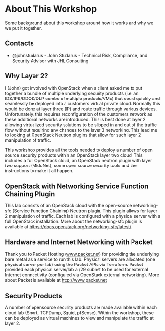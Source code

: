 # About This Workshop

Some background about this workshop around how it works and why we we put it together.

## Contacts

 * @johnstudarus - John Studarus - Technical Risk, Compliance, and Security Advisor with JHL Consulting

## Why Layer 2?

I (John) got involved with OpenStack when a client asked me to put together a bundle of multiple underlying security products (i.e. an IDS/IPS/DDOS/DLP combo of multiple products/VMs) that could quickly and seamlessly be deployed into a customers virtual private cloud. Normally this would be done at layer three (IP) and route traffic through various devices. Unfortunately, this requires reconfiguration of the customers network as these additional networks are introduced. This is best done at layer 2 allowing virtualized security solutions to be slipped in and out of the traffic flow without requiring any changes to the layer 3 networking. This lead me to looking at OpenStack Neutron plugins that allow for such layer 2 manipulation of traffic.

This workshop provides all the tools needed to deploy a number of open source security products within an OpenStack layer two cloud. This includes a full OpenStack cloud, an OpenStack neutron plugin with layer two support (MidoNet), some open source security tools and the instructions to make it all happen.

## OpenStack with Networking Service Function Chaining Plugin

This lab consists of an OpenStack cloud with the open-source networking-sfc (Service Function Chaining) Neutron plugin. 
This plugin allows for layer 2 manipulation of traffic. Each lab is configured with a physical server with a full OpenStack installation.
More about the networking-sfc plugin is available at https://docs.openstack.org/networking-sfc/latest/

## Hardware and Internet Networking with Packet

Thank you to Packet Hosting (www.packet.net) for providing the underlying bare metal as a service to run this lab. 
Physical servers are allocated (one physical server per lab) using the Packet APIs via Terraform. 
Packet provided each physical server/lab a /29 subnet to be used for external Internet connectivity 
(configured via OpenStack external networking). More about Packet is available at http://www.packet.net

## Security Products

A number of opensource security products are made available within each cloud lab (Snort, TCPDump, Squid, pfSense). Within the workshop, these can be deployed as virtual machines to view and manipulate the traffic at layer 2.
